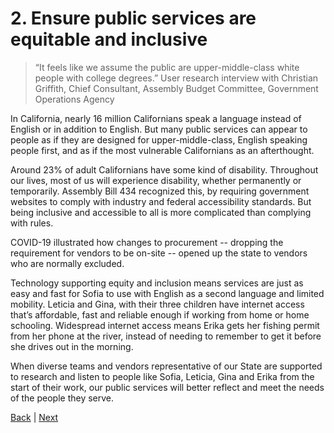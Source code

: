 # 2. Ensure public services are equitable and inclusive

>“It feels like we assume the public are  upper-middle-class white people with college degrees.”
User research interview with Christian Griffith, Chief Consultant, Assembly Budget Committee, Government Operations Agency

In California, nearly 16 million Californians speak a language instead of English or in addition to English. But many public services can appear to people as if they are designed for upper-middle-class, English speaking people first, and as if the most vulnerable Californians as an afterthought. 

Around 23% of adult Californians have some kind of disability. Throughout our lives, most of us will experience disability, whether permanently or temporarily. Assembly Bill 434 recognized this, by requiring government websites to comply with industry and federal accessibility standards. But being inclusive and accessible to all is more complicated than complying with rules. 

COVID-19 illustrated how changes to procurement -- dropping the requirement for vendors to be on-site -- opened up the state to vendors who are normally excluded. 

Technology supporting equity and inclusion means services are just as easy and fast for Sofia to use with English as a second language and limited mobility. Leticia and Gina, with their three children have internet access that’s affordable, fast and reliable enough if working from home or home schooling. Widespread internet access means Erika gets her fishing permit from her phone at the river, instead of needing to remember to get it before she drives out in the morning. 

When diverse teams and vendors representative of our State are supported to research and listen to people like Sofia, Leticia, Gina and Erika from the start of their work, our public services will better reflect and meet the needs of the people they serve. 

[Back](/goal/one.md) | [Next](/goal/three.md)